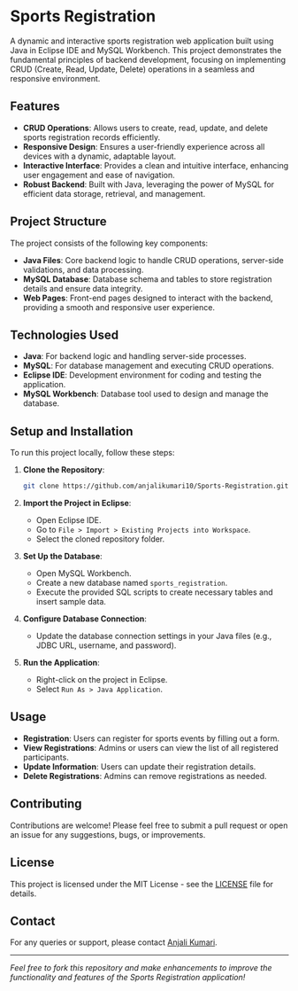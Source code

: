 # Sports Registration

A dynamic and interactive sports registration web application built using Java in Eclipse IDE and MySQL Workbench. This project demonstrates the fundamental principles of backend development, focusing on implementing CRUD (Create, Read, Update, Delete) operations in a seamless and responsive environment.

## Features

- **CRUD Operations**: Allows users to create, read, update, and delete sports registration records efficiently.
- **Responsive Design**: Ensures a user-friendly experience across all devices with a dynamic, adaptable layout.
- **Interactive Interface**: Provides a clean and intuitive interface, enhancing user engagement and ease of navigation.
- **Robust Backend**: Built with Java, leveraging the power of MySQL for efficient data storage, retrieval, and management.

## Project Structure

The project consists of the following key components:

- **Java Files**: Core backend logic to handle CRUD operations, server-side validations, and data processing.
- **MySQL Database**: Database schema and tables to store registration details and ensure data integrity.
- **Web Pages**: Front-end pages designed to interact with the backend, providing a smooth and responsive user experience.

## Technologies Used

- **Java**: For backend logic and handling server-side processes.
- **MySQL**: For database management and executing CRUD operations.
- **Eclipse IDE**: Development environment for coding and testing the application.
- **MySQL Workbench**: Database tool used to design and manage the database.

## Setup and Installation

To run this project locally, follow these steps:

1. **Clone the Repository**:
   ```bash
   git clone https://github.com/anjalikumari10/Sports-Registration.git
   ```

2. **Import the Project in Eclipse**:
   - Open Eclipse IDE.
   - Go to `File > Import > Existing Projects into Workspace`.
   - Select the cloned repository folder.

3. **Set Up the Database**:
   - Open MySQL Workbench.
   - Create a new database named `sports_registration`.
   - Execute the provided SQL scripts to create necessary tables and insert sample data.

4. **Configure Database Connection**:
   - Update the database connection settings in your Java files (e.g., JDBC URL, username, and password).

5. **Run the Application**:
   - Right-click on the project in Eclipse.
   - Select `Run As > Java Application`.

## Usage

- **Registration**: Users can register for sports events by filling out a form.
- **View Registrations**: Admins or users can view the list of all registered participants.
- **Update Information**: Users can update their registration details.
- **Delete Registrations**: Admins can remove registrations as needed.

## Contributing

Contributions are welcome! Please feel free to submit a pull request or open an issue for any suggestions, bugs, or improvements.

## License

This project is licensed under the MIT License - see the [LICENSE](LICENSE) file for details.

## Contact

For any queries or support, please contact [Anjali Kumari](mailto:anjalikumari6512@example.com).

---

*Feel free to fork this repository and make enhancements to improve the functionality and features of the Sports Registration application!*
